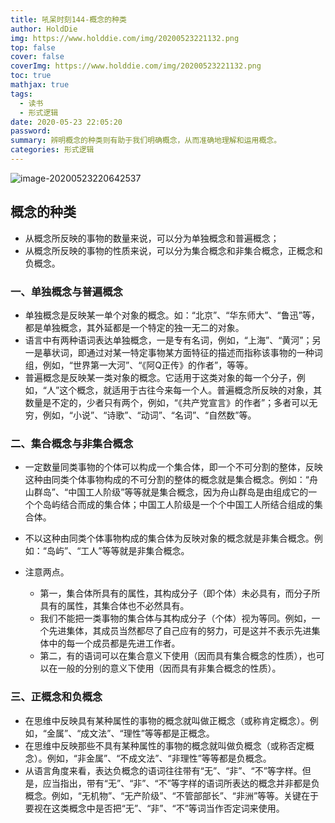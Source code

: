 ```yaml
---
title: 吼呆时刻144-概念的种类
author: HoldDie
img: https://www.holddie.com/img/20200523221132.png
top: false
cover: false
coverImg: https://www.holddie.com/img/20200523221132.png
toc: true
mathjax: true
tags:
  - 读书
  - 形式逻辑
date: 2020-05-23 22:05:20
password:
summary: 辨明概念的种类则有助于我们明确概念，从而准确地理解和运用概念。
categories: 形式逻辑
---
```




![image-20200523220642537](https://www.holddie.com/img/20200523221132.png)



## 概念的种类

- 从概念所反映的事物的数量来说，可以分为单独概念和普遍概念；
- 从概念所反映的事物的性质来说，可以分为集合概念和非集合概念，正概念和负概念。

### 一、单独概念与普遍概念

- 单独概念是反映某一单个对象的概念。如：“北京”、“华东师大”、“鲁迅”等，都是单独概念，其外延都是一个特定的独一无二的对象。
- 语言中有两种语词表达单独概念，一是专有名词，例如，“上海”、“黄河”；另一是摹状词，即通过对某一特定事物某方面特征的描述而指称该事物的一种词组，例如，“世界第一大河”、“《阿Q正传》的作者”，等等。
- 普遍概念是反映某一类对象的概念。它适用于这类对象的每一个分子，例如，“人”这个概念，就适用于古往今来每一个人。普遍概念所反映的对象，其数量是不定的，少者只有两个，例如，“《共产党宣言》的作者”；多者可以无穷，例如，“小说”、“诗歌”、“动词”、“名词”、“自然数”等。

### 二、集合概念与非集合概念

- 一定数量同类事物的个体可以构成一个集合体，即一个不可分割的整体，反映这种由同类个体事物构成的不可分割的整体的概念就是集合概念。例如：“舟山群岛”、“中国工人阶级”等等就是集合概念，因为舟山群岛是由组成它的一个个岛屿结合而成的集合体；中国工人阶级是一个个中国工人所结合组成的集合体。
- 不以这种由同类个体事物构成的集合体为反映对象的概念就是非集合概念。例如：“岛屿”、“工人”等等就是非集合概念。
- 注意两点。

	- 第一，集合体所具有的属性，其构成分子（即个体）未必具有，而分子所具有的属性，其集合体也不必然具有。
	- 我们不能把一类事物的集合体与其构成分子（个体）视为等同。例如，一个先进集体，其成员当然都尽了自己应有的努力，可是这并不表示先进集体中的每一个成员都是先进工作者。
	- 第二，有的语词可以在集合意义下使用（因而具有集合概念的性质），也可以在一般的分别的意义下使用（因而具有非集合概念的性质）。

### 三、正概念和负概念

- 在思维中反映具有某种属性的事物的概念就叫做正概念（或称肯定概念）。例如，“金属”、“成文法”、“理性”等等都是正概念。
- 在思维中反映那些不具有某种属性的事物的概念就叫做负概念（或称否定概念）。例如，“非金属”、“不成文法”、“非理性”等等都是负概念。
- 从语言角度来看，表达负概念的语词往往带有“无”、“非”、“不”等字样。但是，应当指出，带有“无”、“非”、“不”等字样的语词所表达的概念并非都是负概念。例如，“无机物”、“无产阶级”、“不管部部长”、“非洲”等等。关键在于要视在这类概念中是否把“无”、“非”、“不”等词当作否定词来使用。

